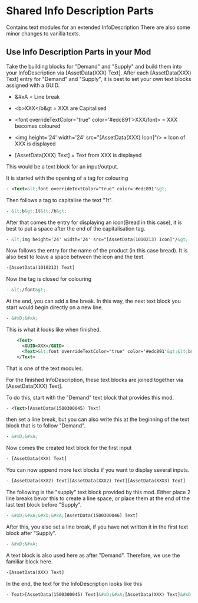 # Shared Info Description Parts

Contains text modules for an extended InfoDescription
There are also some minor changes to vanilla texts.


## Use Info Description Parts in your Mod

Take the building blocks for "Demand" and "Supply" and build them into your InfoDescription via [AssetData(XXX) Text].
After each [AssetData(XXX) Text] entry for "Demand" and "Supply", it is best to set your own text blocks assigned with a GUID.


- &#xD;&#xA = Line break

- &lt;b&gt;XXX&lt;/b&gt = XXX are Capitalised 

- &lt;font overrideTextColor="true" color='#edc891'&gt;XXX/font&gt; = XXX becomes coloured

- &lt;img height='24' width='24' src="[AssetData(XXX) Icon]"/&gt; = Icon of XXX is displayed

- [AssetData(XXX) Text] = Text from XXX is displayed


This would be a text block for an input/output.

It is started with the opening of a tag for colouring  
```xml
- <Text>&lt;font overrideTextColor="true" color='#edc891'&gt;
```

Then follows a tag to capitalise the text "1t".
```xml
- &lt;b&gt;1t&lt;/b&gt; 
```

After that comes the entry for displaying an icon(Bread in this case), it is best to put a space after the end of the capitalisation tag.
```xml
- &lt;img height='24' width='24' src="[AssetData(1010213) Icon]"/&gt;
```

Now follows the entry for the name of the product (in this case bread). It is also best to leave a space between the icon and the text.
```xml
-[AssetData(1010213) Text]
```

Now the tag is closed for colouring
```xml
- &lt;/font&gt;
```

At the end, you can add a line break. In this way, the next text block you start would begin directly on a new line.
```xml
- &#xD;&#xA;
```

This is what it looks like when finished.
```xml
    <Text>
      <GUID>XXX</GUID>
      <Text>&lt;font overrideTextColor="true" color='#edc891'&gt;&lt;b&gt;1t&lt;/b&gt; &lt;img height='24' width='24' src="[AssetData(1010213) Icon]"/&gt; [AssetData(1010213) Text]&lt;/font&gt;&#xD;&#xA;</Text>
    </Text>
```
That is one of the text modules.

For the finished InfoDescription, these text blocks are joined together via [AssetData(XXX) Text].

To do this, start with the "Demand" text block that provides this mod.
```xml
- <Text>[AssetData(1500300045) Text]
```

then set a line break, but you can also write this at the beginning of the text block that is to follow "Demand".
```xml
- &#xD;&#xA;
```

Now comes the created text block for the first input
```xml
- [AssetData(XXX) Text]
```

You can now append more text blocks if you want to display several inputs.
```xml
- [AssetData(XXX2) Text][AssetData(XXX2) Text][AssetData(XXX3) Text]
```

The following is the "supply" text block provided by this mod. Either place 2 line breaks bevor this to create a line space, or place them at the end of the last text block before "Supply".
```xml
- &#xD;&#xA;&#xD;&#xA;[AssetData(1500300046) Text]
```

After this, you also set a line break, if you have not written it in the first text block after "Supply".
```xml
- &#xD;&#xA;
```

A text block is also used here as after "Demand". Therefore, we use the familiar block here.
```xml
-[AssetData(XXX) Text]
```

In the end, the text for the InfoDescription looks like this
```xml
- Text>[AssetData(1500300045) Text]&#xD;&#xA;[AssetData(XXX) Text]&#xD;&#xA;&#xD;&#xA;[AssetData(1500300046) Text][AssetData(XXX) Text]

```
